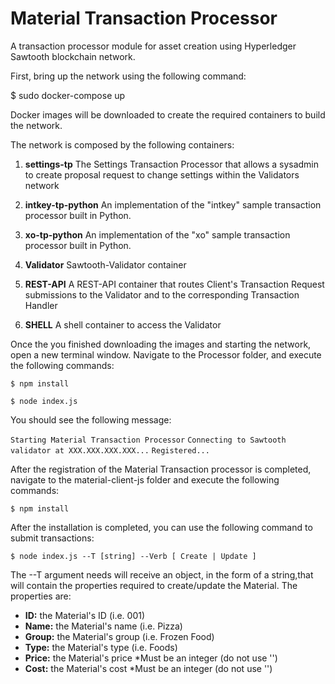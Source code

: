 # Material Transaction Processor

A transaction processor module for asset creation using Hyperledger Sawtooth blockchain network. 

First, bring up the network using the following command:

$ sudo docker-compose up

Docker images will be downloaded to create the required containers to build the network. 

The network is composed by the following containers:

1. **settings-tp**
   The Settings Transaction Processor that allows a sysadmin to create proposal request to change settings within the Validators network

2. **intkey-tp-python**
   An implementation of the "intkey" sample transaction processor built in Python.

3. **xo-tp-python**
   An implementation of the "xo" sample transaction processor built in Python.

4. **Validator**
   Sawtooth-Validator container

5. **REST-API**
   A REST-API container that routes Client's Transaction Request submissions to the Validator and to the corresponding Transaction Handler

6. **SHELL**
   A shell container to access the Validator

Once the you finished downloading the images and starting the network,
open a new terminal window. Navigate to the Processor folder, and execute the following commands:

`$ npm install`

`$ node index.js`

You should see the following message:

`Starting Material Transaction Processor`
`Connecting to Sawtooth validator at XXX.XXX.XXX.XXX...`
`Registered...`

After the registration of the Material Transaction processor is completed, navigate to the material-client-js folder and execute the following commands:

`$ npm install`

After the installation is completed, you can use the following command to submit transactions:

`$ node index.js --T [string] --Verb [ Create | Update ]`

The --T argument needs will receive an object, in the form of a string,that will contain the properties required to create/update the Material. The properties are:

- **ID:** the Material's ID (i.e. 001)
- **Name:** the Material's name (i.e. Pizza)
- **Group:** the Material's group (i.e. Frozen Food)
- **Type:** the Material's type (i.e. Foods)
- **Price:** the Material's price *Must be an integer (do not use '')
- **Cost:** the Material's cost *Must be an integer (do not use '')

